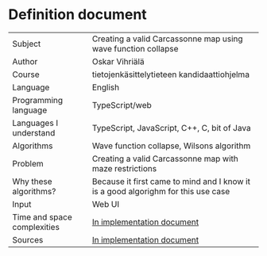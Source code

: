 # Definition document

|                             |                                                                                   |
| --------------------------- | --------------------------------------------------------------------------------- |
| Subject                     | Creating a valid Carcassonne map using wave function collapse                     |
| Author                      | Oskar Vihriälä                                                                    |
| Course                      | tietojenkäsittelytieteen kandidaattiohjelma                                       |
| Language                    | English                                                                           |
| Programming language        | TypeScript/web                                                                    |
| Languages I understand      | TypeScript, JavaScript, C++, C, bit of Java                                       |
| Algorithms                  | Wave function collapse, Wilsons algorithm                                         |
| Problem                     | Creating a valid Carcassonne map with maze restrictions                           |
| Why these algorithms?       | Because it first came to mind and I know it is a good algorighm for this use case |
| Input                       | Web UI                                                                            |
| Time and space complexities | [In implementation document](./implementation-document.md)                        |
| Sources                     | [In implementation document](./implementation-document.md)                        |
